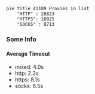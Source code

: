 
```mermaid
pie title 41189 Proxies in list
    "HTTP" : 28823
    "HTTPS": 10925
    "SOCKS" : 8713
```

### Some Info
#### Average Timeout

- mixed: 4.0s
- http: 2.2s
- https: 8.1s
- socks: 6.5s